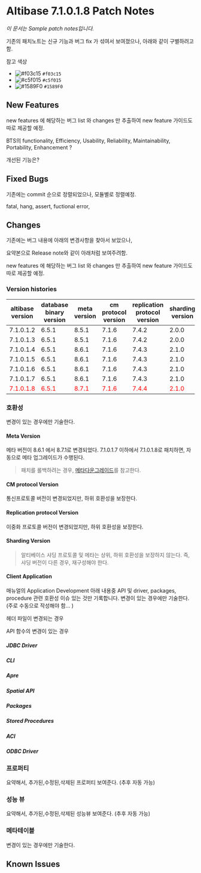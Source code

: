 # Altibase 7.1.0.1.8 Patch Notes

*이 문서는 Sample patch notes입니다.*

기존의 패치노트는 신규 기능과 버그 fix 가 섞여서 보여졌으나, 아래와 같이 구별하려고 함.

참고 색상

- ![#f03c15](https://placehold.it/15/f03c15/000000?text=+) `#f03c15`
- ![#c5f015](https://placehold.it/15/c5f015/000000?text=+) `#c5f015`
- ![#1589F0](https://placehold.it/15/1589F0/000000?text=+) `#1589F0`

## New Features

new features 에 해당하는 버그 list 와 changes 만 추출하여 new feature 가이드도 따로 제공할 예정.

BTS의 functionality, Efficiency, Usability, Reliability, Maintainability, Portability, Enhancement ?

개선된 기능은?



## Fixed Bugs

기존에는 commit 순으로 정렬되었으나, 모듈별로 정렬예정.

fatal, hang, assert, fuctional error,



## Changes

기존에는 버그 내용에 아래의 변경사항을 찾아서 보았으나,

요약본으로 Release note와 같이 아래처럼 보여주려함.

new features 에 해당하는 버그 list 와 changes 만 추출하여 new feature 가이드도 따로 제공할 예정.

### Version histories

| altibase version                   | database binary version        | meta version                   | cm protocol version            | replication protocol version   | sharding version               |
| ---------------------------------- | ------------------------------ | ------------------------------ | ------------------------------ | ------------------------------ | ------------------------------ |
| 7.1.0.1.2                          | 6.5.1                          | 8.5.1                          | 7.1.6                          | 7.4.2                          | 2.0.0                          |
| 7.1.0.1.3                          | 6.5.1                          | 8.5.1                          | 7.1.6                          | 7.4.2                          | 2.0.0                          |
| 7.1.0.1.4                          | 6.5.1                          | 8.6.1                          | 7.1.6                          | 7.4.3                          | 2.1.0                          |
| 7.1.0.1.5                          | 6.5.1                          | 8.6.1                          | 7.1.6                          | 7.4.3                          | 2.1.0                          |
| 7.1.0.1.6                          | 6.5.1                          | 8.6.1                          | 7.1.6                          | 7.4.3                          | 2.1.0                          |
| 7.1.0.1.7                          | 6.5.1                          | 8.6.1                          | 7.1.6                          | 7.4.3                          | 2.1.0                          |
| <font color="red">7.1.0.1.8</font> | <font color="red">6.5.1</font> | <font color="red">8.7.1</font> | <font color="red">7.1.6</font> | <font color="red">7.4.4</font> | <font color="red">2.1.0</font> |

### 호환성

변경이 있는 경우에만 기술한다.

#### 	Meta Version

메타 버전이 8.6.1 에서 8.7.1로 변경되었다. 7.1.0.1.7 이하에서 7.1.0.1.8로 패치하면, 자동으로 메타 업그레이드가 수행된다. 

> 패치를 롤백하려는 경우, [메타다운그레이드](https://github.com/ALTIBASE/Documents/blob/master/Manuals/Altibase_7.1/kor/Installation.md#%EB%A9%94%ED%83%80-%EB%8B%A4%EC%9A%B4%EA%B7%B8%EB%A0%88%EC%9D%B4%EB%93%9Cmeta-downgrade)를 참고한다.

#### 	CM protocol Version

통신프로토콜 버전이 변경되었지만, 하위 호환성을 보장한다.

#### 	Replication protocol Version

이중화 프로토콜 버전이 변경되었지만, 하위 호환성을 보장한다.

#### 	Sharding Version

> 알티베이스 샤딩 프로토콜 및 메타는 상위, 하위 호환성을 보장하지 않는다. 즉, 샤딩 버전이 다른 경우, 재구성해야 한다.

#### 	Client Application

매뉴얼의 Application Development 아래 내용중 API 및 driver, packages, procedure 관련 호환성 이슈 있는 것만 기록합니다. 변경이 있는 경우에만 기술한다. (주로 수동으로 작성해야 함... )

헤더 파일이 변경되는 경우

API 함수의 변경이 있는 경우

##### 	JDBC Driver

##### 	CLI

##### 	Apre

##### 	Spatial API

##### 	Packages

##### 	Stored Procedures

##### 	ACI

##### 	ODBC Driver

### 프로퍼티

요약해서, 추가된,수정된,삭제된 프로퍼티 보여준다. (추후 자동 가능)

### 성능 뷰

요약해서, 추가된,수정된,삭제된 성능뷰 보여준다. (추후 자동 가능)

### 메타테이블

변경이 있는 경우에만 기술한다.

## Known Issues

